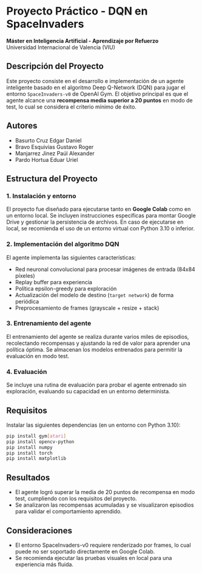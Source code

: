# Proyecto Práctico - DQN en SpaceInvaders

**Máster en Inteligencia Artificial - Aprendizaje por Refuerzo**  
Universidad Internacional de Valencia (VIU)

## Descripción del Proyecto

Este proyecto consiste en el desarrollo e implementación de un agente inteligente basado en el algoritmo Deep Q-Network (DQN) para jugar el entorno `SpaceInvaders-v0` de OpenAI Gym. El objetivo principal es que el agente alcance una **recompensa media superior a 20 puntos** en modo de test, lo cual se considera el criterio mínimo de éxito.

## Autores

- Basurto Cruz Edgar Daniel
- Bravo Esquivias Gustavo Roger
- Manjarrez Jinez Paúl Alexander
- Pardo Hortua Eduar Uriel

## Estructura del Proyecto

### 1. Instalación y entorno
El proyecto fue diseñado para ejecutarse tanto en **Google Colab** como en un entorno local. Se incluyen instrucciones específicas para montar Google Drive y gestionar la persistencia de archivos. En caso de ejecutarse en local, se recomienda el uso de un entorno virtual con Python 3.10 o inferior.

### 2. Implementación del algoritmo DQN
El agente implementa las siguientes características:
- Red neuronal convolucional para procesar imágenes de entrada (84x84 píxeles)
- Replay buffer para experiencia
- Política epsilon-greedy para exploración
- Actualización del modelo de destino (`target network`) de forma periódica
- Preprocesamiento de frames (grayscale + resize + stack)

### 3. Entrenamiento del agente
El entrenamiento del agente se realiza durante varios miles de episodios, recolectando recompensas y ajustando la red de valor para aprender una política óptima. Se almacenan los modelos entrenados para permitir la evaluación en modo test.

### 4. Evaluación
Se incluye una rutina de evaluación para probar el agente entrenado sin exploración, evaluando su capacidad en un entorno determinista.

## Requisitos

Instalar las siguientes dependencias (en un entorno con Python 3.10):

```bash
pip install gym[atari]
pip install opencv-python
pip install numpy
pip install torch
pip install matplotlib
```

## Resultados
- El agente logró superar la media de 20 puntos de recompensa en modo test, cumpliendo con los requisitos del proyecto.
- Se analizaron las recompensas acumuladas y se visualizaron episodios para validar el comportamiento aprendido.

## Consideraciones
- El entorno SpaceInvaders-v0 requiere renderizado por frames, lo cual puede no ser soportado directamente en Google Colab.
- Se recomienda ejecutar las pruebas visuales en local para una experiencia más fluida.

